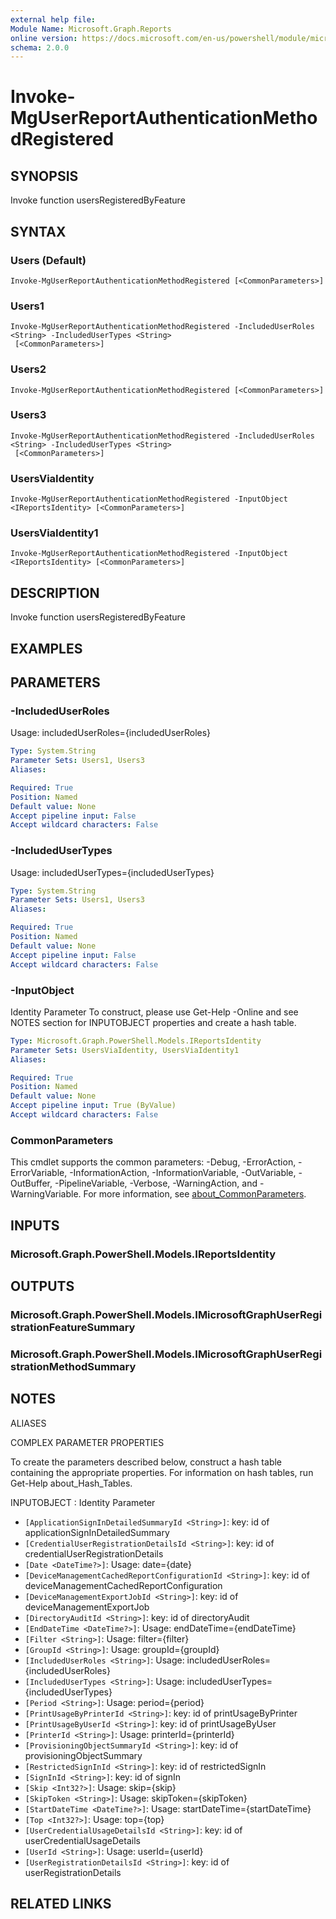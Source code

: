 ```yaml
---
external help file:
Module Name: Microsoft.Graph.Reports
online version: https://docs.microsoft.com/en-us/powershell/module/microsoft.graph.reports/invoke-mguserreportauthenticationmethodregistered
schema: 2.0.0
---
```


# Invoke-MgUserReportAuthenticationMethodRegistered

## SYNOPSIS
Invoke function usersRegisteredByFeature

## SYNTAX

### Users (Default)
```
Invoke-MgUserReportAuthenticationMethodRegistered [<CommonParameters>]
```

### Users1
```
Invoke-MgUserReportAuthenticationMethodRegistered -IncludedUserRoles <String> -IncludedUserTypes <String>
 [<CommonParameters>]
```

### Users2
```
Invoke-MgUserReportAuthenticationMethodRegistered [<CommonParameters>]
```

### Users3
```
Invoke-MgUserReportAuthenticationMethodRegistered -IncludedUserRoles <String> -IncludedUserTypes <String>
 [<CommonParameters>]
```

### UsersViaIdentity
```
Invoke-MgUserReportAuthenticationMethodRegistered -InputObject <IReportsIdentity> [<CommonParameters>]
```

### UsersViaIdentity1
```
Invoke-MgUserReportAuthenticationMethodRegistered -InputObject <IReportsIdentity> [<CommonParameters>]
```

## DESCRIPTION
Invoke function usersRegisteredByFeature

## EXAMPLES

## PARAMETERS

### -IncludedUserRoles
Usage: includedUserRoles={includedUserRoles}

```yaml
Type: System.String
Parameter Sets: Users1, Users3
Aliases:

Required: True
Position: Named
Default value: None
Accept pipeline input: False
Accept wildcard characters: False
```

### -IncludedUserTypes
Usage: includedUserTypes={includedUserTypes}

```yaml
Type: System.String
Parameter Sets: Users1, Users3
Aliases:

Required: True
Position: Named
Default value: None
Accept pipeline input: False
Accept wildcard characters: False
```

### -InputObject
Identity Parameter
To construct, please use Get-Help -Online and see NOTES section for INPUTOBJECT properties and create a hash table.

```yaml
Type: Microsoft.Graph.PowerShell.Models.IReportsIdentity
Parameter Sets: UsersViaIdentity, UsersViaIdentity1
Aliases:

Required: True
Position: Named
Default value: None
Accept pipeline input: True (ByValue)
Accept wildcard characters: False
```

### CommonParameters
This cmdlet supports the common parameters: -Debug, -ErrorAction, -ErrorVariable, -InformationAction, -InformationVariable, -OutVariable, -OutBuffer, -PipelineVariable, -Verbose, -WarningAction, and -WarningVariable. For more information, see [about_CommonParameters](http://go.microsoft.com/fwlink/?LinkID=113216).

## INPUTS

### Microsoft.Graph.PowerShell.Models.IReportsIdentity

## OUTPUTS

### Microsoft.Graph.PowerShell.Models.IMicrosoftGraphUserRegistrationFeatureSummary

### Microsoft.Graph.PowerShell.Models.IMicrosoftGraphUserRegistrationMethodSummary

## NOTES

ALIASES

COMPLEX PARAMETER PROPERTIES

To create the parameters described below, construct a hash table containing the appropriate properties. For information on hash tables, run Get-Help about_Hash_Tables.


INPUTOBJECT <IReportsIdentity>: Identity Parameter
  - `[ApplicationSignInDetailedSummaryId <String>]`: key: id of applicationSignInDetailedSummary
  - `[CredentialUserRegistrationDetailsId <String>]`: key: id of credentialUserRegistrationDetails
  - `[Date <DateTime?>]`: Usage: date={date}
  - `[DeviceManagementCachedReportConfigurationId <String>]`: key: id of deviceManagementCachedReportConfiguration
  - `[DeviceManagementExportJobId <String>]`: key: id of deviceManagementExportJob
  - `[DirectoryAuditId <String>]`: key: id of directoryAudit
  - `[EndDateTime <DateTime?>]`: Usage: endDateTime={endDateTime}
  - `[Filter <String>]`: Usage: filter={filter}
  - `[GroupId <String>]`: Usage: groupId={groupId}
  - `[IncludedUserRoles <String>]`: Usage: includedUserRoles={includedUserRoles}
  - `[IncludedUserTypes <String>]`: Usage: includedUserTypes={includedUserTypes}
  - `[Period <String>]`: Usage: period={period}
  - `[PrintUsageByPrinterId <String>]`: key: id of printUsageByPrinter
  - `[PrintUsageByUserId <String>]`: key: id of printUsageByUser
  - `[PrinterId <String>]`: Usage: printerId={printerId}
  - `[ProvisioningObjectSummaryId <String>]`: key: id of provisioningObjectSummary
  - `[RestrictedSignInId <String>]`: key: id of restrictedSignIn
  - `[SignInId <String>]`: key: id of signIn
  - `[Skip <Int32?>]`: Usage: skip={skip}
  - `[SkipToken <String>]`: Usage: skipToken={skipToken}
  - `[StartDateTime <DateTime?>]`: Usage: startDateTime={startDateTime}
  - `[Top <Int32?>]`: Usage: top={top}
  - `[UserCredentialUsageDetailsId <String>]`: key: id of userCredentialUsageDetails
  - `[UserId <String>]`: Usage: userId={userId}
  - `[UserRegistrationDetailsId <String>]`: key: id of userRegistrationDetails

## RELATED LINKS

